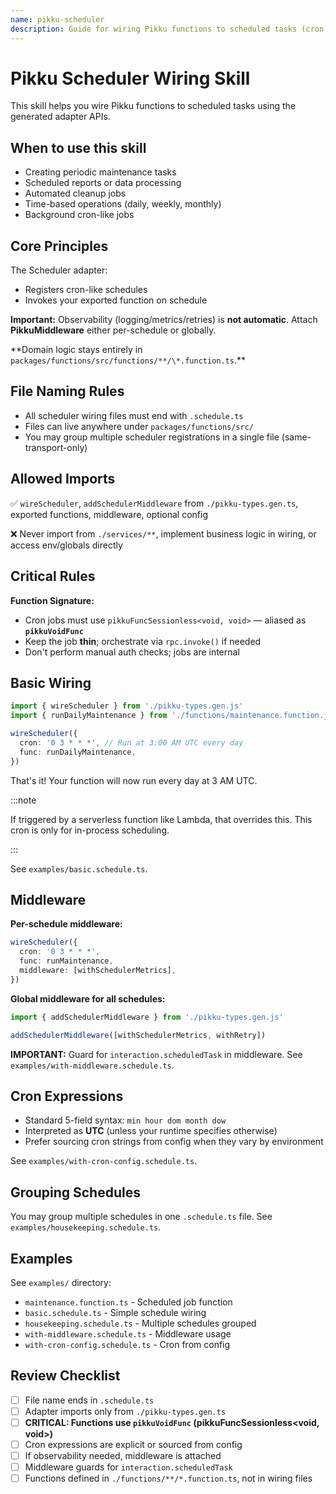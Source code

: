 ```yaml
---
name: pikku-scheduler
description: Guide for wiring Pikku functions to scheduled tasks (cron jobs). Use when creating periodic maintenance tasks, scheduled reports, automated cleanup jobs, or time-based operations.
---
```


# Pikku Scheduler Wiring Skill

This skill helps you wire Pikku functions to scheduled tasks using the generated adapter APIs.

## When to use this skill

- Creating periodic maintenance tasks
- Scheduled reports or data processing
- Automated cleanup jobs
- Time-based operations (daily, weekly, monthly)
- Background cron-like jobs

## Core Principles

The Scheduler adapter:

- Registers cron-like schedules
- Invokes your exported function on schedule

**Important:** Observability (logging/metrics/retries) is **not automatic**. Attach **PikkuMiddleware** either per-schedule or globally.

**Domain logic stays entirely in `packages/functions/src/functions/**/\*.function.ts`.\*\*

## File Naming Rules

- All scheduler wiring files must end with `.schedule.ts`
- Files can live anywhere under `packages/functions/src/`
- You may group multiple scheduler registrations in a single file (same-transport-only)

## Allowed Imports

✅ `wireScheduler`, `addSchedulerMiddleware` from `./pikku-types.gen.ts`, exported functions, middleware, optional config

❌ Never import from `./services/**`, implement business logic in wiring, or access env/globals directly

## Critical Rules

**Function Signature:**

- Cron jobs must use `pikkuFuncSessionless<void, void>` — aliased as **`pikkuVoidFunc`**
- Keep the job **thin**; orchestrate via `rpc.invoke()` if needed
- Don't perform manual auth checks; jobs are internal

## Basic Wiring

```typescript
import { wireScheduler } from './pikku-types.gen.js'
import { runDailyMaintenance } from './functions/maintenance.function.js'

wireScheduler({
  cron: '0 3 * * *', // Run at 3:00 AM UTC every day
  func: runDailyMaintenance,
})
```

That's it! Your function will now run every day at 3 AM UTC.

:::note

If triggered by a serverless function like Lambda, that overrides this. This cron is only for in-process scheduling.

:::

See `examples/basic.schedule.ts`.

## Middleware

**Per-schedule middleware:**

```typescript
wireScheduler({
  cron: '0 3 * * *',
  func: runMaintenance,
  middleware: [withSchedulerMetrics],
})
```

**Global middleware for all schedules:**

```typescript
import { addSchedulerMiddleware } from './pikku-types.gen.js'

addSchedulerMiddleware([withSchedulerMetrics, withRetry])
```

**IMPORTANT:** Guard for `interaction.scheduledTask` in middleware. See `examples/with-middleware.schedule.ts`.

## Cron Expressions

- Standard 5-field syntax: `min hour dom month dow`
- Interpreted as **UTC** (unless your runtime specifies otherwise)
- Prefer sourcing cron strings from config when they vary by environment

See `examples/with-cron-config.schedule.ts`.

## Grouping Schedules

You may group multiple schedules in one `.schedule.ts` file. See `examples/housekeeping.schedule.ts`.

## Examples

See `examples/` directory:

- `maintenance.function.ts` - Scheduled job function
- `basic.schedule.ts` - Simple schedule wiring
- `housekeeping.schedule.ts` - Multiple schedules grouped
- `with-middleware.schedule.ts` - Middleware usage
- `with-cron-config.schedule.ts` - Cron from config

## Review Checklist

- [ ] File name ends in `.schedule.ts`
- [ ] Adapter imports only from `./pikku-types.gen.ts`
- [ ] **CRITICAL: Functions use `pikkuVoidFunc` (pikkuFuncSessionless<void, void>)**
- [ ] Cron expressions are explicit or sourced from config
- [ ] If observability needed, middleware is attached
- [ ] Middleware guards for `interaction.scheduledTask`
- [ ] Functions defined in `./functions/**/*.function.ts`, not in wiring files

